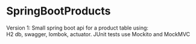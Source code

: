 # SpringBootProducts
Version 1: Small spring boot api for a product table using: <br>
 H2 db, swagger, lombok, actuator. JUnit tests use Mockito and MockMVC
